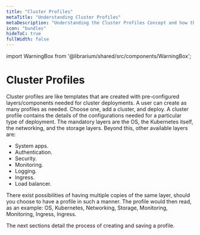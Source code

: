 ```yaml
---
title: "Cluster Profiles"
metaTitle: "Understanding Cluster Profiles"
metaDescription: "Understanding the Cluster Profiles Concept and how they make Spectro Cloud powerful"
icon: "bundles"
hideToC: true
fullWidth: false
---
```


import WarningBox from '@librarium/shared/src/components/WarningBox';

# Cluster Profiles

Cluster profiles are like templates that are created with pre-configured layers/components needed for cluster deployments. A user can create as many profiles as needed. Choose one, add a cluster, and deploy. A cluster profile contains the details of the configurations needed for a particular type of deployment. The mandatory layers are the OS, the Kubernetes itself, the networking, and the storage layers. Beyond this, other available layers are:

- System apps.
- Authentication.
- Security.
- Monitoring.
- Logging.
- Ingress.
- Load balancer.

There exist possibilities of having multiple copies of the same layer, should you choose to have a profile in such a manner. The profile would then read, as an example: OS, Kubernetes, Networking, Storage, Monitoring, Monitoring, Ingress, Ingress.

The next sections detail the process of creating and saving a profile.
